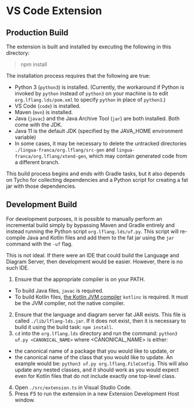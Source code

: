 # VS Code Extension

## Production Build
The extension is built and installed by executing the following in this directory:
> npm install

The installation process requires that the following are true:
* Python 3 (`python3`) is installed. (Currently, the workaround if Python is invoked by `python` instead of `python3` on your machine is to edit `org.lflang.lds/pom.xml` to specify `python` in place of `python3`.)
* VS Code (`code`) is installed.
* Maven (`mvn`) is installed.
* Java (`javac`) and the Java Archive Tool (`jar`) are both installed. Both come with the JDK.
* Java 11 is the default JDK (specified by the JAVA\_HOME environment variable)
* In some cases, it may be necessary to delete the untracked directories `./lingua-franca/org.lflang/src-gen` and `lingua-franca/org.lflang/xtend-gen`, which may contain generated code from a different branch.

This build process begins and ends with Gradle tasks, but it also depends on Tycho for collecting dependencies and a Python script for creating a fat jar with those dependencies.

## Development Build
For development purposes, it is possible to manually perform an incremental build simply by bypassing Maven and Gradle entirely and instead running the Python script `org.lflang.lds/uf.py`. This script will re-compile Java and Kotlin files and add them to the fat jar using the `jar` command with the `-uf` flag.

This is not ideal. If there were an IDE that could build the Language and Diagram Server, then development would be easier. However, there is no such IDE.

1. Ensure that the appropriate compiler is on your PATH.
  * To build Java files, `javac` is required.
  * To build Kotlin files, [the Kotlin JVM compiler](https://github.com/JetBrains/kotlin/releases/tag/v1.5.30) `kotlinc` is required. It must be the JVM compiler, not the native compiler.
2. Ensure that the language and diagram server fat JAR exists. This file is called `./lib/lflang-lds.jar`. If it does not exist, then it is necessary to build it using the build task: `npm install`.
3. `cd` into the `org.lflang.lds` directory and run the command: ```python3 uf.py <CANONICAL_NAME>``` where <CANONICAL_NAME> is either:
* the canonical name of a package that you would like to update, or
* the canonical name of the class that you would like to update. An example would be: ```python3 uf.py org.lflang.FileConfig```. This will also update any nested classes, and it should work as you would expect even for Kotlin files that do not include exactly one top-level class.
4. Open `./src/extension.ts` in Visual Studio Code.
5. Press <kbd>F5</kbd> to run the extension in a new Extension Development Host window.

